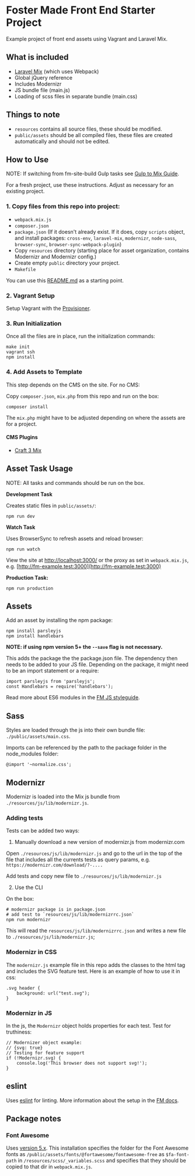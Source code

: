 # Foster Made Front End Starter Project

Example project of front end assets using Vagrant and Laravel Mix.

## What is included

- [Laravel Mix](https://github.com/JeffreyWay/laravel-mix) (which uses Webpack)
- Global jQuery reference
- Includes Modernizr
- JS bundle file (main.js)
- Loading of scss files in separate bundle (main.css)

## Things to note

- `resources` contains all source files, these should be modified.
- `public/assets` should be all compiled files, these files are created automatically and should not be edited.

## How to Use

NOTE: If switching from fm-site-build Gulp tasks see [Gulp to Mix Guide](https://github.com/fostermadeco/standards/blob/master/javascript/gulp-to-mix.md).

For a fresh project, use these instructions. Adjust as necessary for an existing project.

### 1. Copy files from this repo into project:

- `webpack.mix.js`
- `composer.json`
- `package.json` (If it doesn't already exist. If it does, copy `scripts` object, and install packages: `cross-env`, `laravel-mix`, `modernizr`, `node-sass`, `browser-sync`, `browser-sync-webpack-plugin`)
- Copy `resources` directory (starting place for asset organization, contains Modernizr and Modernizr config.)
- Create empty `public` directory your project.
- `Makefile`

You can use this [README.md](https://github.com/fostermadeco/standards/blob/master/samples/README.md) as a starting point.

### 2. Vagrant Setup

Setup Vagrant with the [Provisioner](https://github.com/fostermadeco/development-standard#creating-a-new-project).

### 3. Run Initialization

Once all the files are in place, run the initialization commands:

```
make init
vagrant ssh
npm install
```

### 4. Add Assets to Template

This step depends on the CMS on the site. For no CMS:

Copy `composer.json`, `mix.php` from this repo and run on the box:

```
composer install
```

The `mix.php` might have to be adjusted depending on where the assets are for a project.

#### CMS Plugins

- [Craft 3 Mix](https://github.com/mister-bk/craft-plugin-mix)

## Asset Task Usage

NOTE: All tasks and commands should be run on the box.

**Development Task**

Creates static files in `public/assets/`:

```
npm run dev
```

**Watch Task**

Uses BrowserSync to refresh assets and reload browser:

```
npm run watch
```

View the site at [http://localhost:3000/](http://localhost:3000/) or the proxy as set in `webpack.mix.js`, e.g. [http://fm-example.test:3000](http://fm-example.test:3000)

**Production Task:**

```
npm run production
```

## Assets

Add an asset by installing the npm package:

```
npm install parsleyjs
npm install handlebars
```

**NOTE: if using npm version 5+ the `--save` flag is not necessary.**

This adds the package the the package.json file. The dependency then needs to be added to your JS file. Depending on the package, it might need to be an import statement or a require:

```
import parsleyjs from 'parsleyjs';
const Handlebars = require('handlebars');
```

Read more about ES6 modules in the [FM JS styleguide]().

## Sass

Styles are loaded through the js into their own bundle file: `./public/assets/main.css`.

Imports can be referenced by the path to the package folder in the node_modules folder:

```
@import '~normalize.css';
```

## Modernizr

<a name="modernizr"></a>

Modernizr is loaded into the Mix js bundle from `./resources/js/lib/modernizr.js`.

### Adding tests

Tests can be added two ways:

1. Manually download a new version of modernizr.js from modernizr.com

Open `./resources/js/lib/modernizr.js` and go to the url in the top of the file that includes all the currents tests as query params, e.g. `https://modernizr.com/download/?-....`

Add tests and copy new file to `./resources/js/lib/modernizr.js`

2. Use the CLI

On the box:

```
# modernizr package is in package.json
# add test to `resources/js/lib/modernizrrc.json`
npm run modernizr
```

This will read the `resources/js/lib/modernizrrc.json` and writes a new file to `./resources/js/lib/modernizr.js`;

### Modernizr in CSS

The `modernizr.js` example file in this repo adds the classes to the html tag and includes the SVG feature test. Here is an example of how to use it in css:

```
.svg header {
    background: url("test.svg");
}
```

### Modernizr in JS

In the js, the `Modernizr` object holds properties for each test. Test for truthiness:

```
// Modernizer object example:
// {svg: true}
// Testing for feature support
if (!Modernizr.svg) {
    console.log('This browser does not support svg!');
}
```

## eslint

Uses [eslint](https://eslint.org/) for linting. More information about the setup in the [FM docs](https://github.com/fostermadeco/standards/blob/master/javascript/eslint.md).

## Package notes

### Font Awesome

Uses [version 5.x](https://fontawesome.com/how-to-use/on-the-web/setup/using-package-managers). This installation specifies the folder for the Font Awesome fonts as `/public/assets/fonts/@fortawesome/fontawesome-free` as `$fa-font-path` in `/resources/scss/_variables.scss` and specifies that they should be copied to that dir in `webpack.mix.js`.
